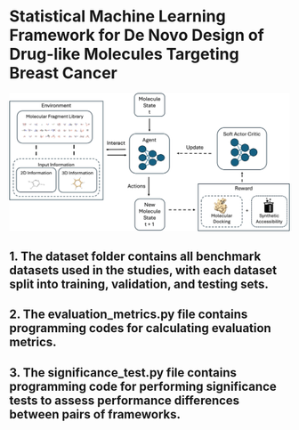 # Statistical Machine Learning Framework for De Novo Design of Drug-like Molecules Targeting Breast Cancer
![My Image](model_architecture.png)
## 1. The dataset folder contains all benchmark datasets used in the studies, with each dataset split into training, validation, and testing sets.
## 2. The evaluation_metrics.py file contains programming codes for calculating evaluation metrics. 
## 3. The significance_test.py file contains programming code for performing significance tests to assess performance differences between pairs of frameworks.
